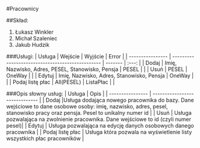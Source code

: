 #Pracownicy

##Skład:
1. Łukasz Winkler
2. Michał Szaleniec
3. Jakub Hudzik

###Usługi:
| Usługa           | Wejście                                          | Wyjście   | Error |
| ---------------- | ------------------------------------------------ | -------   | :---: |
| Dodaj            | Imię, Nazwisko, Adres, PESEL, Stanowisko, Pensja | PESEL     |       |
| Usuń             | PESEL                                            | OneWay    |       |
| Edytuj           | Imię, Nazwisko, Adres, Stanowisko, Pensja        | OneWay    |       |
| Podaj listę płac | All(PESEL)                                       | ListaPłac |       |

###Opis słowny usług:
| Usługa           | Opis                           | 
| ---------------- | ------------------------------ | 
| Dodaj            |Usługa dodająca nowego pracownika do bazy. Dane wejściowe to dane osobowe osoby: imię, nazwisko, adres, pesel, stanowisko pracy oraz pensja. Pesel to unikalny numer id | 
| Usuń             | Usługa pozwalająca na zwolnienie pracownika. Dane wejściowe to id (czyli numer pesel)| 
| Edytuj           | Usługa pozwalająca na edycję danych osobowych danego pracownika | 
| Podaj listę płac | Usługa która pozwala na wyświetlenie listy wszystkich płac pracowników | 

